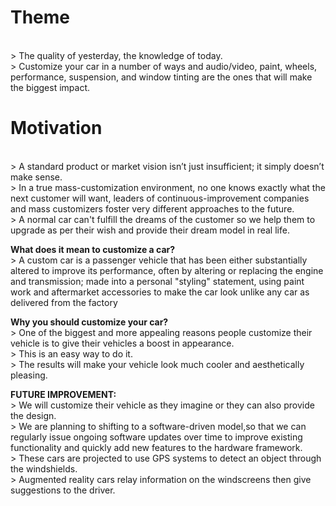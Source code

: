# **Theme**
<br>    
    > The quality of yesterday, the knowledge of today.<br>
	> Customize your car in a number of ways and audio/video, paint, wheels, performance, suspension, and window tinting are the ones that will make the biggest impact.

<br>

# **Motivation**
<br>
    > A standard product or market vision isn’t just insufficient; it simply doesn’t make sense.<br>
	> In a true mass-customization environment, no one knows exactly what the next customer will want, leaders of continuous-improvement companies and mass customizers foster very different approaches to the future.<br> 
	> A normal car can't fulfill the dreams of the customer so we help them to upgrade as per their wish and provide their dream model in real life.
<br>

**What does it mean to customize a car?**
<br>
    > A custom car is a passenger vehicle that has been either substantially altered to improve its performance, often by altering or replacing the engine and transmission; made into a personal "styling" statement, using paint work and aftermarket accessories to make the car look unlike any car as delivered from the factory
<br>

**Why you should customize your car?**
<br>
    > One of the biggest and more appealing reasons people customize their vehicle is to give their vehicles a boost in appearance.<br>
    > This is an easy way to do it.<br>
    > The results will make your vehicle look much cooler and aesthetically pleasing.
<br>

**FUTURE IMPROVEMENT:**
<br>
    > We will customize their vehicle as they imagine or they can also provide the design.<br>
	> We are planning to shifting to a software-driven model,so that we can regularly issue ongoing software updates over time to improve existing functionality and quickly add new features to the hardware framework.<br>
	> These cars are projected to use GPS systems to detect an object through the windshields.<br> 
	> Augmented reality cars relay information on the windscreens then give suggestions to the driver.

